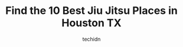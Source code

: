 ---
layout: ampstory
image: https://i0.wp.com/www.depkes.org/wp-content/uploads/2023/06/jiu-jitsu-0-in-houston-tx-1685759346.jpeg?resize=640,853
author: techidn
featured: false
description: Discover the impressive array of Jiu Jitsu options in Houston TX, where you can find 10 of the largest Jiu Jitsu establishments in the area. From renowned classics to hidden gems, Houston TX
title: Find the 10 Best Jiu Jitsu Places in Houston TX
cover:
   title: Find the 10 Best Jiu Jitsu Places in Houston TX
   subtitle: Rickpate
   background: https://www.depkes.org/wp-content/uploads/2023/06/jiu-jitsu-0-in-houston-tx-1685759346.jpeg

pages: 
 - layout: thirds
   top: <h1>#1 Elite Mixed Martial Arts - Greenway Plaza/Galleria</h1>
   bottom: "<p>I started at Elite about two months ago and I love every minute of it! Since my first day, the coaches and the community have been so welcoming. Coach Jose, Coach Q and C</p>"
   background: https://www.depkes.org/wp-content/uploads/2023/06/jiu-jitsu-1-in-houston-tx-1685759346.jpeg
   backgroundblur: true
 - layout: thirds
   top: <h1>#2 Gracie Jiu Jitsu Houston</h1>
   bottom: "<p>One of the best, if not the best decision Ive ever made in my life is to join this University! My little one as well absolutely loves the Bullyproof program. Hes on</p>"
   background: https://www.depkes.org/wp-content/uploads/2023/06/jiu-jitsu-2-in-houston-tx-1685759346.jpeg
   cta:
      link: https://www.depkes.org/blog/find-the-10-best-jiu-jitsu-places-in-houston-tx/
      text: Find the 10 Best Jiu Jitsu Places in Houston TX
 - layout: thirds
   top: <h1>#3 Alliance BJJ Houston Martial Arts & Fitness Pearland Houston</h1>
   bottom: "<p>8498 S Sam Houston Pkwy E ste 1800, Houston, TX 77075, United States</p>"
   background: https://www.depkes.org/wp-content/uploads/2023/06/jiu-jitsu-3-in-houston-tx-1685759347.jpeg
   cta:
      link: https://www.depkes.org/blog/find-the-10-best-jiu-jitsu-places-in-houston-tx/
      text: Find the 10 Best Jiu Jitsu Places in Houston TX
 - layout: thirds
   top: <h1>#4 Gracie Barra Westchase Brazilian Jiu-Jitsu in Houston Tx</h1>
   bottom: "<p>2610 Fondren Rd, Houston, TX 77063, United States</p>"
   background: https://images.unsplash.com/photo-1618005182384-a83a8bd57fbe?ixlib=rb-4.0.3&ixid=MnwxMjA3fDB8MHxwaG90by1wYWdlfHx8fGVufDB8fHx8&auto=format&fit=crop&w=640&h=853&q=80
   cta:
      link: https://www.depkes.org/blog/find-the-10-best-jiu-jitsu-places-in-houston-tx/
      text: Find the 10 Best Jiu Jitsu Places in Houston TX
 - layout: thirds
   top: <h1>#5 Gracie Barra Heights - Houston</h1>
   bottom: "<p>4721 N Main St suite t, Houston, TX 77009, United States</p>"
   background: https://images.unsplash.com/photo-1614648718611-0635f29016cb?ixlib=rb-4.0.3&ixid=MnwxMjA3fDB8MHxwaG90by1wYWdlfHx8fGVufDB8fHx8&auto=format&fit=crop&w=640&h=853&q=80
   cta:
      link: https://www.depkes.org/blog/find-the-10-best-jiu-jitsu-places-in-houston-tx/
      text: Find the 10 Best Jiu Jitsu Places in Houston TX
 - layout: thirds
   top: <h1>#6 Pablo Silva Brazilian Jiu Jitsu HQ</h1>
   bottom: "<p>5233 Bellaire Blvd, Bellaire, TX 77401, United States</p>"
   background: https://images.unsplash.com/photo-1608501821300-4f99e58bba77?ixlib=rb-4.0.3&ixid=MnwxMjA3fDB8MHxwaG90by1wYWdlfHx8fGVufDB8fHx8&auto=format&fit=crop&w=640&h=853&q=80
   cta:
      link: https://www.depkes.org/blog/find-the-10-best-jiu-jitsu-places-in-houston-tx/
      text: Find the 10 Best Jiu Jitsu Places in Houston TX
 - layout: thirds
   top: <h1>#7 Team Tooke Mixed Martial Arts</h1>
   bottom: "<p>10111 Grant Rd Ste R, Houston, TX 77070, United States</p>"
   background: https://images.unsplash.com/photo-1597773150796-e5c14ebecbf5?ixlib=rb-4.0.3&ixid=MnwxMjA3fDB8MHxwaG90by1wYWdlfHx8fGVufDB8fHx8&auto=format&fit=crop&w=640&h=853&q=80
   cta:
      link: https://www.depkes.org/blog/find-the-10-best-jiu-jitsu-places-in-houston-tx/
      text: Find the 10 Best Jiu Jitsu Places in Houston TX
 - layout: thirds
   middle: Continue reading...
   background: https://images.unsplash.com/photo-1527066579998-dbbae57f45ce?ixlib=rb-4.0.3&ixid=MnwxMjA3fDB8MHxwaG90by1wYWdlfHx8fGVufDB8fHx8&auto=format&fit=crop&w=640&h=853&q=80
   cta:
      link: https://www.depkes.org/blog/find-the-10-best-jiu-jitsu-places-in-houston-tx/
      text: Find the 10 Best Jiu Jitsu Places in Houston TX
      
---